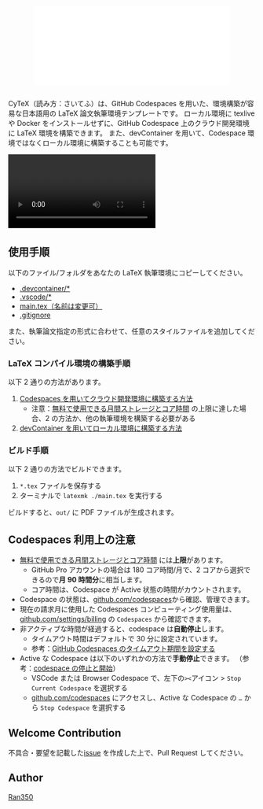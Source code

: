 <div align="center">

# ![CyTeX](docs/image/CyTeX.svg)

</div>

CyTeX（読み方：さいてふ）は、GitHub Codespaces を用いた、環境構築が容易な日本語用の LaTeX 論文執筆環境テンプレートです。
ローカル環境に texlive や Docker をインストールせずに、GitHub Codespace 上のクラウド開発環境に LaTeX 環境を構築できます。
また、devContainer を用いて、Codespace 環境ではなくローカル環境に構築することも可能です。

<video src="https://github.com/cysec-lab/CyTeX/assets/56746857/bad34299-8bd5-4af6-ad09-ab8bbeea3f5d">
  <img
    src="https://github.com/cysec-lab/CyTeX/assets/56746857/bad34299-8bd5-4af6-ad09-ab8bbeea3f5d"
    alt="demo video"
  />
</video>

## 使用手順

以下のファイル/フォルダをあなたの LaTeX 執筆環境にコピーしてください。

- [.devcontainer/\*](.devcontainer/)
- [.vscode/\*](.vscode/)
- [main.tex（名前は変更可）](main.tex)
- [.gitignore](.gitignore)

また、執筆論文指定の形式に合わせて、任意のスタイルファイルを追加してください。

### LaTeX コンパイル環境の構築手順

以下 2 通りの方法があります。

1. [Codespaces を用いてクラウド開発環境に構築する方法](docs/how_to_use_codespace.md)
   - 注意：[無料で使用できる月間ストレージとコア時間](https://docs.github.com/ja/billing/managing-billing-for-github-codespaces/about-billing-for-github-codespaces#monthly-included-storage-and-core-hours-for-personal-accounts) の上限に達した場合、2 の方法か、他の執筆環境を構築する必要がある
2. [devContainer を用いてローカル環境に構築する方法](docs/how_to_use_devContainer.md)

### ビルド手順

以下 2 通りの方法でビルドできます。

1. `*.tex` ファイルを保存する
2. ターミナルで `latexmk ./main.tex` を実行する

ビルドすると、`out/` に PDF ファイルが生成されます。

## Codespaces 利用上の注意

- [無料で使用できる月間ストレージとコア時間](https://docs.github.com/ja/billing/managing-billing-for-github-codespaces/about-billing-for-github-codespaces#monthly-included-storage-and-core-hours-for-personal-accounts) には**上限**があります。
  - GitHub Pro アカウントの場合は 180 コア時間/月で、2 コアから選択できるので**月 90 時間分**に相当します。
  - コア時間は、Codespace が Active 状態の時間がカウントされます。
- Codespace の状態は、[github.com/codespaces](https://github.com/codespaces)から確認、管理できます。
- 現在の請求月に使用した Codespaces コンピューティング使用量は、[github.com/settings/billing](https://github.com/settings/billing) の `Codespaces` から確認できます。
- 非アクティブな時間が経過すると、codespace は**自動停止**します。
  - タイムアウト時間はデフォルトで 30 分に設定されています。
  - 参考：[GitHub Codespaces のタイムアウト期間を設定する](https://docs.github.com/ja/codespaces/customizing-your-codespace/setting-your-timeout-period-for-github-codespaces?tool=webui)
- Active な Codespace は以下のいずれかの方法で**手動停止**できます。 （参考：[codespace の停止と開始](https://docs.github.com/ja/codespaces/developing-in-codespaces/stopping-and-starting-a-codespace)）
  - VSCode または Browser Codespace で、左下の`><`アイコン > `Stop Current Codespace` を選択する
  - [github.com/codespaces](https://github.com/codespaces) にアクセスし、Active な Codespace の `…` から `Stop Codespace` を選択する

## Welcome Contribution

不具合・要望を記載した[issue](https://github.com/cysec-lab/CyTeX/issues) を作成した上で、Pull Request してください。

## Author

[Ran350](https://github.com/Ran350/)

